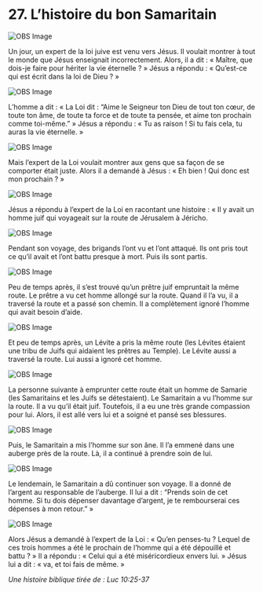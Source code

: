 # 27. L’histoire du bon Samaritain

![OBS Image](https://cdn.door43.org/obs/jpg/360px/obs-en-27-01.jpg)

Un jour, un expert de la loi juive est venu vers Jésus. Il voulait montrer à tout le monde que Jésus enseignait incorrectement. Alors, il a dit : « Maître, que dois-je faire pour hériter la vie éternelle ? » Jésus a répondu : « Qu’est-ce qui est écrit dans la loi de Dieu ? »

![OBS Image](https://cdn.door43.org/obs/jpg/360px/obs-en-27-02.jpg)

L’homme a dit : « La Loi dit : “Aime le Seigneur ton Dieu de tout ton cœur, de toute ton âme, de toute ta force et de toute ta pensée, et aime ton prochain comme toi-même.” » Jésus a répondu : « Tu as raison ! Si tu fais cela, tu auras la vie éternelle. »

![OBS Image](https://cdn.door43.org/obs/jpg/360px/obs-en-27-03.jpg)

Mais l’expert de la Loi voulait montrer aux gens que sa façon de se comporter était juste. Alors il a demandé à Jésus : « Eh bien ! Qui donc est mon prochain ? »

![OBS Image](https://cdn.door43.org/obs/jpg/360px/obs-en-27-04.jpg)

Jésus a répondu à l’expert de la Loi en racontant une histoire : « Il y avait un homme juif qui voyageait sur la route de Jérusalem à Jéricho.

![OBS Image](https://cdn.door43.org/obs/jpg/360px/obs-en-27-05.jpg)

Pendant son voyage, des brigands l’ont vu et l’ont attaqué. Ils ont pris tout ce qu’il avait et l’ont battu presque à mort. Puis ils sont partis.

![OBS Image](https://cdn.door43.org/obs/jpg/360px/obs-en-27-06.jpg)

Peu de temps après, il s’est trouvé qu’un prêtre juif empruntait la même route. Le prêtre a vu cet homme allongé sur la route. Quand il l’a vu, il a traversé la route et a passé son chemin. Il a complètement ignoré l’homme qui avait besoin d’aide.

![OBS Image](https://cdn.door43.org/obs/jpg/360px/obs-en-27-07.jpg)

Et peu de temps après, un Lévite a pris la même route (les Lévites étaient une tribu de Juifs qui aidaient les prêtres au Temple). Le Lévite aussi a traversé la route. Lui aussi a ignoré cet homme.

![OBS Image](https://cdn.door43.org/obs/jpg/360px/obs-en-27-08.jpg)

La personne suivante à emprunter cette route était un homme de Samarie (les Samaritains et les Juifs se détestaient). Le Samaritain a vu l’homme sur la route. Il a vu qu’il était juif. Toutefois, il a eu une très grande compassion pour lui. Alors, il est allé vers lui et a soigné et pansé ses blessures.

![OBS Image](https://cdn.door43.org/obs/jpg/360px/obs-en-27-09.jpg)

Puis, le Samaritain a mis l’homme sur son âne. Il l’a emmené dans une auberge près de la route. Là, il a continué à prendre soin de lui.

![OBS Image](https://cdn.door43.org/obs/jpg/360px/obs-en-27-10.jpg)

Le lendemain, le Samaritain a dû continuer son voyage. Il a donné de l’argent au responsable de l’auberge. Il lui a dit : “Prends soin de cet homme. Si tu dois dépenser davantage d’argent, je te rembourserai ces dépenses à mon retour.” »

![OBS Image](https://cdn.door43.org/obs/jpg/360px/obs-en-27-11.jpg)

Alors Jésus a demandé à l’expert de la Loi : « Qu’en penses-tu ? Lequel de ces trois hommes a été le prochain de l’homme qui a été dépouillé et battu ? » Il a répondu : « Celui qui a été miséricordieux envers lui. » Jésus lui a dit : « va, et toi fais de même. »

_Une histoire biblique tirée de : Luc 10:25-37_